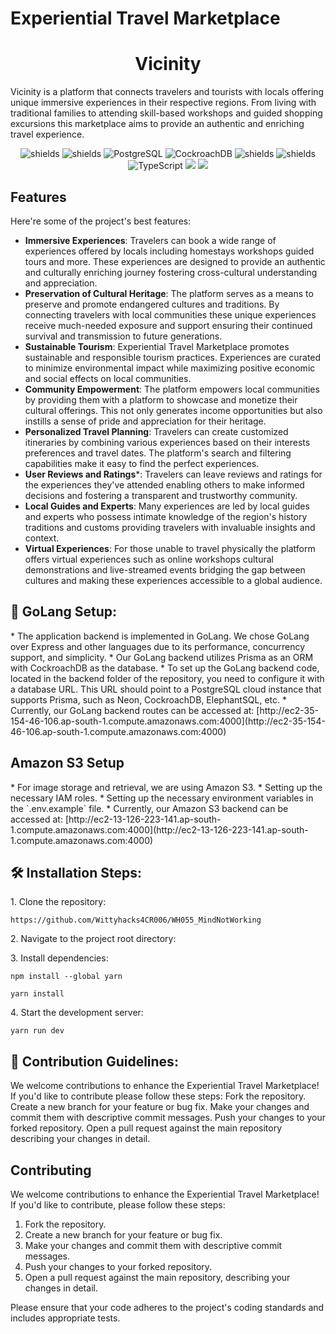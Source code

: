 # Experiential Travel Marketplace 

<h1 align="center" id="title">Vicinity</h1>

<p id="description">Vicinity is a platform that connects travelers and tourists with locals offering unique immersive experiences in their respective regions. From living with traditional families to attending skill-based workshops and guided shopping excursions this marketplace aims to provide an authentic and enriching travel experience.</p>

<p align="center"><img src="https://img.shields.io/badge/Next.js-43853D?style&amp;logo=next.js&amp;logoColor=white" alt="shields"> <img src="https://img.shields.io/badge/Redux%20Toolkit-RTK-orange.svg" alt="shields"> <img src="https://img.shields.io/badge/PostgreSQL-4169E1?style&amp;logo=postgresql&amp;logoColor=white" alt="PostgreSQL"> <img src="https://img.shields.io/badge/CockroachDB-634C5A?style&amp;logo=cockroachdb&amp;logoColor=white" alt="CockroachDB"> <img src="https://img.shields.io/badge/Docker-2496ED?style&amp;logo=docker&amp;logoColor=white" alt="shields"> <img src="https://img.shields.io/badge/Amazon EC2-FF9900?style&amp;logo=amazon-ec2&amp;logoColor=white" alt="shields"> <img src="https://img.shields.io/badge/TypeScript-007ACC?style&amp;logo=typescript&amp;logoColor=white" alt="TypeScript"> <img src="https://img.shields.io/badge/Amazon_S3-5272A8?style=for-the-badge&logo=amazon-s3&logoColor=white"> <img src="https://img.shields.io/badge/Go-00ADD8?style=for-the-badge&logo=go&logoColor=white"> </p>
  
<h2>Features</h2>

Here're some of the project's best features:

*   **Immersive Experiences**: Travelers can book a wide range of experiences offered by locals including homestays workshops guided tours and more. These experiences are designed to provide an authentic and culturally enriching journey fostering cross-cultural understanding and appreciation.
*   **Preservation of Cultural Heritage**: The platform serves as a means to preserve and promote endangered cultures and traditions. By connecting travelers with local communities these unique experiences receive much-needed exposure and support ensuring their continued survival and transmission to future generations.
*   **Sustainable Tourism**: Experiential Travel Marketplace promotes sustainable and responsible tourism practices. Experiences are curated to minimize environmental impact while maximizing positive economic and social effects on local communities.
*   **Community Empowerment**: The platform empowers local communities by providing them with a platform to showcase and monetize their cultural offerings. This not only generates income opportunities but also instills a sense of pride and appreciation for their heritage.
*   **Personalized Travel Planning**: Travelers can create customized itineraries by combining various experiences based on their interests preferences and travel dates. The platform's search and filtering capabilities make it easy to find the perfect experiences.
*   **User Reviews and Ratings***: Travelers can leave reviews and ratings for the experiences they've attended enabling others to make informed decisions and fostering a transparent and trustworthy community.
*   **Local Guides and Experts**: Many experiences are led by local guides and experts who possess intimate knowledge of the region's history traditions and customs providing travelers with invaluable insights and context.
*   **Virtual Experiences**: For those unable to travel physically the platform offers virtual experiences such as online workshops cultural demonstrations and live-streamed events bridging the gap between cultures and making these experiences accessible to a global audience.

<h2>🐹 GoLang Setup:</h2>
*  The application backend is implemented in GoLang. We chose GoLang over Express and other languages due to its performance, concurrency support, and simplicity.
* Our GoLang backend utilizes Prisma as an ORM with CockroachDB as the database.
* To set up the GoLang backend code, located in the backend folder of the repository, you need to configure it with a database URL. This URL should point to a PostgreSQL cloud instance that supports Prisma, such as Neon, CockroachDB, ElephantSQL, etc.
* Currently, our GoLang backend routes can be accessed at: [http://ec2-35-154-46-106.ap-south-1.compute.amazonaws.com:4000](http://ec2-35-154-46-106.ap-south-1.compute.amazonaws.com:4000)

<h2>Amazon S3 Setup</h2>
* For image storage and retrieval, we are using Amazon S3.
* Setting up the necessary IAM roles.
* Setting up the necessary environment variables in the `.env.example` file.
* Currently, our Amazon S3 backend can be accessed at: [http://ec2-13-126-223-141.ap-south-1.compute.amazonaws.com:4000](http://ec2-13-126-223-141.ap-south-1.compute.amazonaws.com:4000)


<h2>🛠️ Installation Steps:</h2>

<p>1. Clone the repository:</p>

```
https://github.com/Wittyhacks4CR006/WH055_MindNotWorking
```

<p>2. Navigate to the project root directory:</p>

<p>3. Install dependencies:</p>

```
npm install --global yarn
```

```
yarn install
```

<p>4. Start the development server:</p>

```
yarn run dev
```

<h2>🍰 Contribution Guidelines:</h2>

We welcome contributions to enhance the Experiential Travel Marketplace! If you'd like to contribute please follow these steps: Fork the repository. Create a new branch for your feature or bug fix. Make your changes and commit them with descriptive commit messages. Push your changes to your forked repository. Open a pull request against the main repository describing your changes in detail.

## Contributing

We welcome contributions to enhance the Experiential Travel Marketplace! If you'd like to contribute, please follow these steps:

1. Fork the repository.
2. Create a new branch for your feature or bug fix.
3. Make your changes and commit them with descriptive commit messages.
4. Push your changes to your forked repository.
5. Open a pull request against the main repository, describing your changes in detail.

Please ensure that your code adheres to the project's coding standards and includes appropriate tests.



